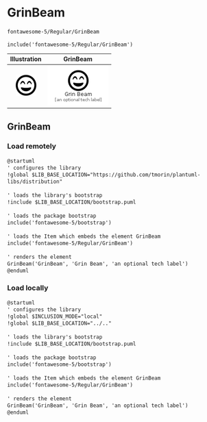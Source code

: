 # GrinBeam


```text
fontawesome-5/Regular/GrinBeam
```

```text
include('fontawesome-5/Regular/GrinBeam')
```



| Illustration | GrinBeam |
| :---: | :---: |
| ![illustration for Illustration](../../fontawesome-5/Regular/GrinBeam.png) | ![illustration for GrinBeam](../../fontawesome-5/Regular/GrinBeam.Local.png) |




## GrinBeam

### Load remotely
```plantuml
@startuml
' configures the library
!global $LIB_BASE_LOCATION="https://github.com/tmorin/plantuml-libs/distribution"

' loads the library's bootstrap
!include $LIB_BASE_LOCATION/bootstrap.puml

' loads the package bootstrap
include('fontawesome-5/bootstrap')

' loads the Item which embeds the element GrinBeam
include('fontawesome-5/Regular/GrinBeam')

' renders the element
GrinBeam('GrinBeam', 'Grin Beam', 'an optional tech label')
@enduml
```

### Load locally
```plantuml
@startuml
' configures the library
!global $INCLUSION_MODE="local"
!global $LIB_BASE_LOCATION="../.."

' loads the library's bootstrap
!include $LIB_BASE_LOCATION/bootstrap.puml

' loads the package bootstrap
include('fontawesome-5/bootstrap')

' loads the Item which embeds the element GrinBeam
include('fontawesome-5/Regular/GrinBeam')

' renders the element
GrinBeam('GrinBeam', 'Grin Beam', 'an optional tech label')
@enduml
```

